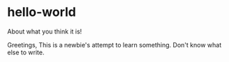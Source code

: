 # hello-world
About what you think it is!

Greetings,
This is a newbie's attempt to learn something.
Don't know what else to write.
